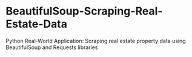# BeautifulSoup-Scraping-Real-Estate-Data
Python Real-World Application: Scraping real estate property data using BeautifulSoup and Requests libraries
